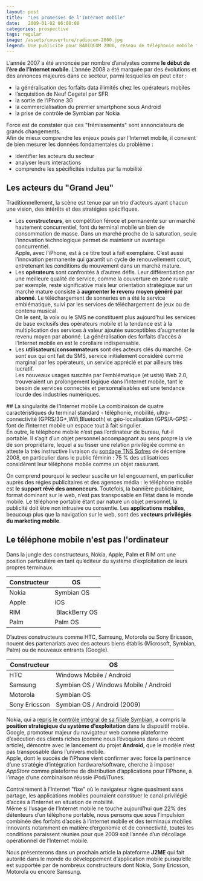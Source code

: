 ```yaml
---
layout: post
title:  "Les promesses de l'Internet mobile"
date:   2009-01-02 06:00:00
categories: prospective
tags: regular
image: /assets/couverture/radiocom-2000.jpg
legend: Une publicité pour RADIOCOM 2000, réseau de téléphonie mobile français lancé en 1986.
---
```

L’année 2007 a été annoncée par nombre d’analystes comme **le début de l’ère de l’Internet mobile**. L’année 2008 a été marquée par des évolutions et des annonces majeures dans ce secteur, parmi lesquelles on peut citer :

- la généralisation des forfaits data illimités chez les opérateurs mobiles
- l’acquisition de Neuf Cegetel par SFR
- la sortie de l’iPhone 3G
- la commercialisation du premier smartphone sous Android
- la prise de contrôle de Symbian par Nokia

Force est de constater que ces "frémissements" sont annonciateurs de grands changements.<br />
Afin de mieux comprendre les enjeux posés par l’Internet mobile, il convient de bien mesurer les données fondamentales du problème : 
- identifier les acteurs du secteur
- analyser leurs interactions
- comprendre les spécificités induites par la mobilité

## Les acteurs du "Grand Jeu"
Traditionnellement, la scène est tenue par un trio d’acteurs ayant chacun une vision, des intérêts et des stratégies spécifiques.

- Les **constructeurs**, en compétition féroce et permanente sur un marché hautement concurrentiel, font du terminal mobile un bien de consommation de masse. Dans un marché proche de la saturation, seule l’innovation technologique permet de maintenir un avantage concurrentiel.<br />
Apple, avec l’iPhone, est à ce titre tout à fait exemplaire. C’est aussi l’innovation permanente qui garantit un cycle de renouvellement court, entretenant les conditions du mouvement dans un marché mature.
- Les **opérateurs** sont confrontés à d’autres défis. Leur différentiation par une meilleure qualité de service, comme la couverture en zone rurale par exemple, reste significative mais leur orientation stratégique sur un marché mature consiste à **augmenter le revenu moyen généré par abonné**. Le téléchargement de sonneries en a été le service emblématique, suivi par les services de téléchargement de jeux ou de contenu musical.<br />
On le sent, la voix ou le SMS ne constituent plus aujourd’hui les services de base exclusifs des opérateurs mobile et la tendance est à la multiplication des services à valeur ajoutée susceptibles d’augmenter le revenu moyen par abonné. La généralisation des forfaits d’accès à l’Internet mobile en est le corollaire indispensable.
- Les **utilisateurs**/**consommateurs** sont des acteurs clés du marché. Ce sont eux qui ont fait du SMS, service initialement considéré comme marginal par les opérateurs, un service apprécié et par ailleurs très lucratif.<br />
Les nouveaux usages suscités par l’emblématique (et usité) Web 2.0, trouveraient un prolongement logique dans l’Internet mobile, tant le besoin de services connectés et personnalisables est une tendance lourde des industries numériques.

## La singularité de l'Internet mobile
La combinaison de quatre caractéristiques du terminal standard - téléphonie, mobilité, ultra-connectivité (GPRS/3G+,Wifi,Bluetooth) et géo-localisation (GPS/A-GPS) - font de l’Internet mobile un espace tout à fait singulier.<br />
En outre, le téléphone mobile n’est pas l’ordinateur de bureau, fut-il portable. Il s’agit d’un objet personnel accompagnant au sens propre la vie de son propriétaire, lequel a su tisser une relation privilégiée comme en atteste la très instructive livraison du [sondage TNS Sofres](http://www.afom.fr/v4/STATIC/documents/TNS_2008_%20CP.pdf) de décembre 2008, en particulier dans le public féminin : 75 % des utilisatrices considèrent leur téléphone mobile comme un objet rassurant.

On comprend pourquoi le secteur suscite un tel engouement, en particulier auprès des régies publicitaires et des agences média : le téléphone mobile est **le support rêvé des annonceurs**. Toutefois, la bannière publicitaire, format dominant sur le web, n’est pas transposable en l’état dans le monde mobile. Le téléphone portable étant par nature un objet personnel, la publicité doit être non intrusive ou consentie. Les **applications mobiles**, beaucoup plus que la navigation sur le web, sont des **vecteurs privilégiés du marketing mobile**.

## Le téléphone mobile n'est pas l'ordinateur
Dans la jungle des constructeurs, Nokia, Apple, Palm et RIM ont une position particulière en tant qu’éditeur du système d’exploitation de leurs propres terminaux.

| Constructeur | OS            |
| ------------ | ------------- |
| Nokia        | Symbian OS    |
| Apple        | iOS           |
| RIM          | BlackBerry OS |
| Palm         | Palm OS       |

D’autres constructeurs comme HTC, Samsung, Motorola ou Sony Ericsson, nouent des partenariats avec des acteurs biens établis (Microsoft, Symbian, Palm) ou de nouveaux entrants (Google).

| Constructeur  | OS            |
| ------------- | ------------------------------------- |
| HTC           | Windows Mobile / Android              |
| Samsung       | Symbian OS / Windows Mobile / Android |
| Motorola      | Symbian OS                            |
| Sony Ericsson | Symbian OS / Android (2009)           |

Nokia, qui a [repris le contrôle intégral de sa filiale Symbian](http://www.lemondeinformatique.fr/actualites/lire-symbian-avale-nokia-prevoit-une-plateforme-open-source-en-2010-27565.html), a compris la **position stratégique du système d’exploitation** dans le dispositif mobile.<br />
Google, promoteur majeur du navigateur web comme plateforme d’exécution des clients riches (comme nous l’évoquions dans un récent article), démontre avec le lancement du projet **Android**, que le modèle n’est pas transposable dans l’univers mobile.<br />
Apple, dont le succès de l’iPhone vient confirmer avec force la pertinence d’une stratégie d’intégration hardware/software, cherche à imposer *AppStore* comme plateforme de distribution d’applications pour l’iPhone, à l’image d’une combinaison réussie iPod/iTunes.

Contrairement à l’Internet "fixe" où le navigateur règne quasiment sans partage, les applications mobiles pourraient constituer le canal privilégié d’accès à l’Internet en situation de mobilité.<br />
Même si l’usage de l’Internet mobile ne touche aujourd’hui que 22% des détenteurs d’un téléphone portable, nous pensons que sous l’impulsion combinée des forfaits d’accès à l’internet mobile et des terminaux mobiles innovants notamment en matière d’ergonomie et de connectivité, toutes les conditions paraissent réunies pour que 2009 soit l’année d’un décollage opérationnel de l’Internet mobile.

Nous présenterons dans un prochain article la plateforme **J2ME** qui fait autorité dans le monde du développement d’application mobile puisqu’elle est supportée par de nombreux constructeurs dont Nokia, Sony Ericsson, Motorola ou encore Samsung.

[jekyll]:      http://jekyllrb.com
[jekyll-gh]:   https://github.com/jekyll/jekyll
[jekyll-help]: https://github.com/jekyll/jekyll-help
